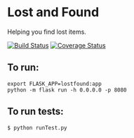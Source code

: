 # Lost and Found

Helping you find lost items.

[![Build Status](https://travis-ci.org/kx-chen/lost-found.svg?branch=master)](https://travis-ci.org/kx-chen/lost-found)
[![Coverage Status](https://coveralls.io/repos/github/kx-chen/lost-found/badge.svg?branch=master)](https://coveralls.io/github/kx-chen/lost-found?branch=master)

## To run:
```
export FLASK_APP=lostfound:app
python -m flask run -h 0.0.0.0 -p 8080
```

## To run tests:
```
$ python runTest.py
```

